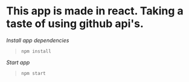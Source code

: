 # This app is made in react. Taking a taste of using github api's.

*Install app dependencies*
> `npm install`

*Start app*
> `npm start`
